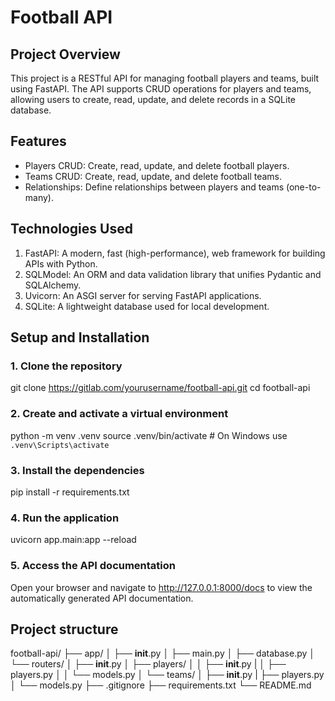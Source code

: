 # Football API

## Project Overview
This project is a RESTful API for managing football players and teams, built using FastAPI. The API supports CRUD operations for players and teams, allowing users to create, read, update, and delete records in a SQLite database.


## Features
- Players CRUD: Create, read, update, and delete football players.
- Teams CRUD: Create, read, update, and delete football teams.
- Relationships: Define relationships between players and teams (one-to-many).


## Technologies Used
1. FastAPI: A modern, fast (high-performance), web framework for building APIs with Python.
2. SQLModel: An ORM and data validation library that unifies Pydantic and SQLAlchemy.
3. Uvicorn: An ASGI server for serving FastAPI applications.
4. SQLite: A lightweight database used for local development.


## Setup and Installation

### 1. Clone the repository
git clone https://gitlab.com/yourusername/football-api.git
cd football-api

### 2. Create and activate a virtual environment
python -m venv .venv
source .venv/bin/activate  # On Windows use `.venv\Scripts\activate`

### 3. Install the dependencies
pip install -r requirements.txt

### 4. Run the application
uvicorn app.main:app --reload

### 5. Access the API documentation
Open your browser and navigate to http://127.0.0.1:8000/docs to view the automatically generated API documentation.


## Project structure
football-api/
├── app/
│   ├── __init__.py
│   ├── main.py
│   ├── database.py
│   └── routers/
│       ├── __init__.py
│       ├── players/
│       │   ├── __init__.py
|       │   ├── players.py
│       │   └── models.py
│       └── teams/
│           ├── __init__.py
|           ├── players.py
│           └── models.py
├── .gitignore
├── requirements.txt
└── README.md
